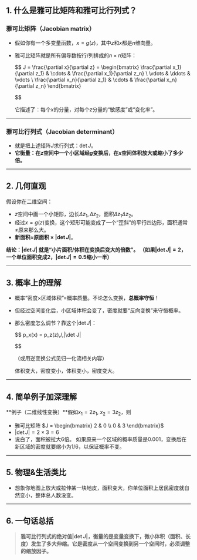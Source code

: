 ## 1. **什么是雅可比矩阵和雅可比行列式？**

### 雅可比矩阵（Jacobian matrix）

- 假如你有一个多变量函数，$x = g(z)$，其中$z$和$x$都是$n$维向量。
- 雅可比矩阵就是所有偏导数按行/列排成的$n \times n$矩阵：

  $$
  J = \frac{\partial x}{\partial z} = 
  \begin{bmatrix}
    \frac{\partial x_1}{\partial z_1} & \cdots & \frac{\partial x_1}{\partial z_n} \\
    \vdots & \ddots & \vdots \\
    \frac{\partial x_n}{\partial z_1} & \cdots & \frac{\partial x_n}{\partial z_n}
  \end{bmatrix}

  $$

  它描述了：每个$x$的分量，对每个$z$分量的“敏感度”或“变化率”。

---

### 雅可比行列式（Jacobian determinant）

- 就是把上述矩阵$J$求行列式：$\det J$。
- **它衡量：在$z$空间中一个小区域经$g$变换后，在$x$空间体积放大或缩小了多少倍。**

---

## 2. **几何直观**

假设你在二维空间：

- $z$空间中画一个小矩形，边长$\Delta z_1, \Delta z_2$，面积$\Delta z_1 \Delta z_2$。
- 经过$x = g(z)$变换，这个矩形可能变成了一个“歪斜”的平行四边形，面积通常≠原来那么大。
- **新面积≈原面积 × $|\det J|$**。

**结论：$|\det J|$ 就是“小片面积/体积在变换后变大的倍数”。
（如果$|\det J|=2$，一个单位面积变成2，$|\det J|=0.5$缩小一半）**

---

## 3. **概率上的理解**

- 概率“密度×区域体积”=概率质量。不论怎么变换，**总概率守恒**！
- 但经过空间变化后，小区域体积会变了，密度就要“反向变换”来守恒概率。
- 那么密度怎么调节？靠这个$|\det J|$：

  $$
  p_x(x) = p_z(z)\,/\,|\det J|

  $$

  （或用逆变换公式见归一化流相关内容）

  体积变大，密度变小，体积变小，密度变大。

---

## 4. **简单例子加深理解**

**例子（二维线性变换）**假如$x_1 = 2z_1,\ x_2 = 3z_2$，则

- 雅可比矩阵 $J = \begin{bmatrix} 2 & 0 \\ 0 & 3 \end{bmatrix}$
- $|\det J| = 2 \times 3 = 6$
- 说白了，面积被拉大6倍。
  如果原来一个区域的概率质量是0.001，变换后在新区域的密度就要缩小为1/6，以保证概率不变。

---

## 5. **物理&生活类比**

- 想象你地图上放大或拉伸某一块地皮，面积变大，你单位面积上居民密度就自然变小，整体总人数没变。

---

## 6. **一句话总括**

> **雅可比行列式的绝对值$|\det J|$，衡量的是变量变换下，微小体积（面积、长度）发生了多大伸缩。它是密度从一个空间变换到另一个空间时，必须调整的缩放因子。**
